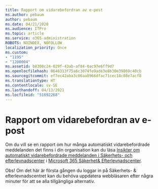 ```yaml
---
title: Rapport om vidarebefordran av e-post
ms.author: pebaum
author: pebaum
ms.date: 04/21/2020
ms.audience: ITPro
ms.topic: article
ms.service: o365-administration
ROBOTS: NOINDEX, NOFOLLOW
localization_priority: Once
ms.custom:
- "1195"
- "1200004"
ms.assetid: b8308c24-029f-43ab-af84-0ac97e6ff9d7
ms.openlocfilehash: 0648313f75a6c3074fe9ade3e8b30e39869c40cb
ms.sourcegitcommit: ef7ec42aba3c06aa8966dfac71cec18c08e7acf8
ms.translationtype: HT
ms.contentlocale: sv-SE
ms.lasthandoff: 04/13/2021
ms.locfileid: "51692268"
---
```

# <a name="email-forwarding-report"></a>Rapport om vidarebefordran av e-post

Om du vill se en rapport om hur många automatiskt vidarebefordrade meddelanden det finns i din organisation kan du läsa [Insikter om automatiskt vidarebefordrade meddelanden i Säkerhets- och efterlevnadscenter](https://docs.microsoft.com/microsoft-365/security/office-365-security/mfi-auto-forwarded-messages-report) i [Microsoft 365 Säkerhet&amp; Efterlevnadscenter](https://protection.office.com/#/homepage).
  
Obs! Om det här är första gången du loggar in på Säkerhets- &amp; efterlevnadscentret kan du behöva uppdatera webbläsaren efter några minuter för att se alla tillgängliga alternativ.
  